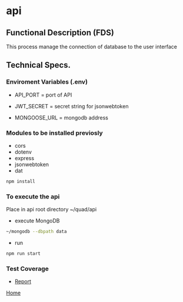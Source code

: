 # api

## Functional Description (FDS)

This process manage the connection of database to the user interface

## Technical Specs.

### Enviroment Variables (.env)

- API_PORT = port of API

- JWT_SECRET = secret string for jsonwebtoken

- MONGOOSE_URL = mongodb address

### Modules to be installed previosly
- cors
- dotenv
- express
- jsonwebtoken
- dat
```sh
npm install
```

### To execute the api

Place in api root directory ~/quad/api

- execute MongoDB

```sh
~/mongodb --dbpath data
```

- run
```sh
npm run start
```

### Test Coverage

- [Report](./coverage/index.html)


[Home](../doc/README.md)